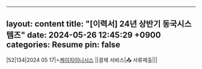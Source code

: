 
---
layout: content
title:  "[이력서] 24년 상반기 동국시스템즈"
date:   2024-05-26 12:45:29 +0900
categories: Resume
pin: false
---




|52|134|2024 05 17|⭐️[케이지이니시스](https://www.jobkorea.co.kr/Recruit/GI_Read/44479447?Oem_Code=C1&sc=15) ||결제 서비스|📤 서류제출|||



